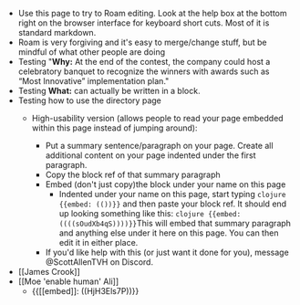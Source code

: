 - Use this page to try to Roam editing. Look at the help box at the bottom right on the browser interface for keyboard short cuts. Most of it is standard markdown.
- Roam is very forgiving and it's easy to merge/change stuff, but be mindful of what other people are doing
- Testing "**Why:** At the end of the contest, the company could host a celebratory banquet to recognize the winners with awards such as “Most Innovative” implementation plan."
- Testing **What:** can actually be written in a block.
- Testing how to use the directory page 
    - High-usability version (allows people to read your page embedded within this page instead of jumping around):

        - Put a summary sentence/paragraph on your page. Create all additional content on your page indented under the first paragraph.
        - Copy the block ref of that summary paragraph
        - Embed (don't just copy)the block under your name on this page
            - Indented under your name on this page, start typing ```clojure
{{embed: (())}}``` and then paste your block ref. It should end up looking something like this: ```clojure
{{embed: ((((sOudXb4qS))))}}```This will embed that summary paragraph and anything else under it here on this page. You can then edit it in either place.
        - If you'd like help with this (or just want it done for you), message @ScottAllenTVH on Discord.
- [[James Crook]]
- [[Moe 'enable human' Ali]]
    - {{[[embed]]: ((HjH3Els7P))}}  
